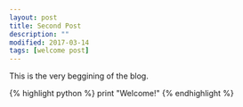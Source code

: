 ```yaml
---
layout: post
title: Second Post
description: ""
modified: 2017-03-14
tags: [welcome post]
---
```


This is the very beggining of the blog.

{% highlight python %}
print "Welcome!"
{% endhighlight %}


